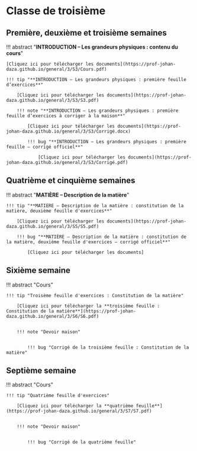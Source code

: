 # Classe de troisième

## Première, deuxième et troisième semaines

!!! abstract "**INTRODUCTION – Les grandeurs physiques : contenu du cours**"

    [Cliquez ici pour télécharger les documents](https://prof-johan-daza.github.io/general/3/S3/Cours.pdf)
    
    !!! tip "**INTRODUCTION – Les grandeurs physiques : première feuille d’exercices**"

        [Cliquez ici pour télécharger les documents](https://prof-johan-daza.github.io/general/3/S3/S3.pdf)

        !!! note "**INTRODUCTION – Les grandeurs physiques : première feuille d’exercices à corriger à la maison**"

            [Cliquez ici pour télécharger les documents](https://prof-johan-daza.github.io/general/3/S3/Corrigé.docx) 

            !!! bug "**INTRODUCTION – Les grandeurs physiques : première feuille – corrigé officiel**"

                [Cliquez ici pour télécharger les documents](https://prof-johan-daza.github.io/general/3/S3/Corrigé.pdf)

## Quatrième et cinquième semaines

!!! abstract "**MATIÈRE – Description de la matière**"

    !!! tip "**MATIÈRE – Description de la matière : constitution de la matière, deuxième feuille d'exercices**"

        [Cliquez ici pour télécharger les documents](https://prof-johan-daza.github.io/general/3/S5/S5.pdf)
            
        !!! bug "**MATIÈRE – Description de la matière : constitution de la matière, deuxième feuille d'exercices – corrigé officiel**"
                            
            [Cliquez ici pour télécharger les documents]
            



## Sixième semaine

!!! abstract "Cours"

       
    !!! tip "Troisème feuille d'exercices : Constitution de la matière"

        [Cliquez ici pour télécharger la **troisième feuille : Constitution de la matière**](https://prof-johan-daza.github.io/general/3/S6/S6.pdf)


        !!! note "Devoir maison"

            
            !!! bug "Corrigé de la troisième feuille : Constitution de la matière"


## Septième semaine

!!! abstract "Cours"

       
    !!! tip "Quatrième feuille d'exercices"

        [Cliquez ici pour télécharger la **quatrième feuille**](https://prof-johan-daza.github.io/general/3/S7/S7.pdf)


        !!! note "Devoir maison"

            
            !!! bug "Corrigé de la quatrième feuille"